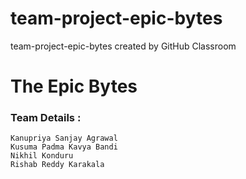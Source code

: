 # team-project-epic-bytes
team-project-epic-bytes created by GitHub Classroom

# The Epic Bytes
### Team Details :
    Kanupriya Sanjay Agrawal
    Kusuma Padma Kavya Bandi
    Nikhil Konduru
    Rishab Reddy Karakala
